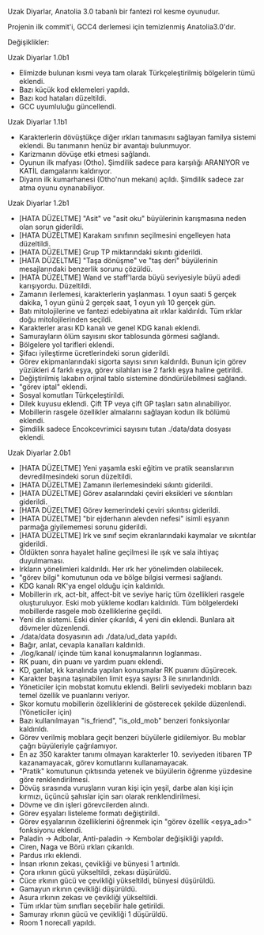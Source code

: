 Uzak Diyarlar, Anatolia 3.0 tabanlı bir fantezi rol kesme oyunudur.

Projenin ilk commit'i, GCC4 derlemesi için temizlenmiş Anatolia3.0'dır.

Değişiklikler:

Uzak Diyarlar 1.0b1
- Elimizde bulunan kısmi veya tam olarak Türkçeleştirilmiş bölgelerin tümü eklendi.
- Bazı küçük kod eklemeleri yapıldı.
- Bazı kod hataları düzeltildi.
- GCC uyumluluğu güncellendi.

Uzak Diyarlar 1.1b1
- Karakterlerin dövüştükçe diğer ırkları tanımasını sağlayan familya sistemi eklendi. Bu tanımanın henüz bir avantajı bulunmuyor.
- Karizmanın dövüşe etki etmesi sağlandı.
- Oyunun ilk mafyası (Otho). Şimdilik sadece para karşılığı ARANIYOR ve KATİL damgalarını kaldırıyor.
- Diyarın ilk kumarhanesi (Otho'nun mekanı) açıldı. Şimdilik sadece zar atma oyunu oynanabiliyor.

Uzak Diyarlar 1.2b1
- [HATA DÜZELTME] "Asit" ve "asit oku" büyülerinin karışmasına neden olan sorun giderildi.
- [HATA DÜZELTME] Karakam sınıfının seçilmesini engelleyen hata düzeltildi.
- [HATA DÜZELTME] Grup TP miktarındaki sıkıntı giderildi.
- [HATA DÜZELTME] "Taşa dönüşme" ve "taş deri" büyülerinin mesajlarındaki benzerlik sorunu çözüldü.
- [HATA DÜZELTME] Wand ve staff'larda büyü seviyesiyle büyü adedi karışıyordu. Düzeltildi.
- Zamanın ilerlemesi, karakterlerin yaşlanması. 1 oyun saati 5 gerçek dakika, 1 oyun günü 2 gerçek saat, 1 oyun yılı 10 gerçek gün.
- Batı mitolojilerine ve fantezi edebiyatına ait ırklar kaldırıldı. Tüm ırklar doğu mitolojilerinden seçildi.
- Karakterler arası KD kanalı ve genel KDG kanalı eklendi.
- Samurayların ölüm sayısını skor tablosunda görmesi sağlandı.
- Bölgelere yol tarifleri eklendi.
- Şifacı iyileştirme ücretlerindeki sorun giderildi.
- Görev ekipmanlarındaki sigorta sayısı sınırı kaldırıldı. Bunun için görev yüzükleri 4 farklı eşya, görev silahları ise 2 farklı eşya haline getirildi.
- Değiştirilmiş lakabın orjinal tablo sistemine döndürülebilmesi sağlandı.
- "görev iptal" eklendi.
- Sosyal komutları Türkçeleştirildi.
- Dilek kuyusu eklendi. Çift TP veya çift GP taşları satın alınabiliyor.
- Mobillerin rasgele özellikler almalarını sağlayan kodun ilk bölümü eklendi.
- Şimdilik sadece Encokcevrimici sayısını tutan ./data/data dosyası eklendi.

Uzak Diyarlar 2.0b1
- [HATA DÜZELTME] Yeni yaşamla eski eğitim ve pratik seanslarının devredilmesindeki sorun düzeltildi.
- [HATA DÜZELTME] Zamanın ilerlemesindeki sıkıntı giderildi.
- [HATA DÜZELTME] Görev asalarındaki çeviri eksikleri ve sıkıntıları giderildi.
- [HATA DÜZELTME] Görev kemerindeki çeviri sıkıntısı giderildi.
- [HATA DÜZELTME] "bir ejderhanın alevden nefesi" isimli eşyanın parmağa giyilememesi sorunu giderildi.
- [HATA DÜZELTME] Irk ve sınıf seçim ekranlarındaki kaymalar ve sıkıntılar giderildi.
- Öldükten sonra hayalet haline geçilmesi ile ışık ve sala ihtiyaç duyulmaması.
- Irkların yönelimleri kaldırıldı. Her ırk her yönelimden olabilecek.
- "görev bilgi" komutunun oda ve bölge bilgisi vermesi sağlandı.
- KDG kanalı RK'ya engel olduğu için kaldırıldı.
- Mobillerin ırk, act-bit, affect-bit ve seviye hariç tüm özellikleri rasgele oluşturuluyor. Eski mob yükleme kodları kaldırıldı. Tüm bölgelerdeki mobillerde rasgele mob özelliklerine geçildi.
- Yeni din sistemi. Eski dinler çıkarıldı, 4 yeni din eklendi. Bunlara ait dövmeler düzenlendi.
- ./data/data dosyasının adı ./data/ud_data yapıldı.
- Bağır, anlat, cevapla kanalları kaldırıldı.
- ./log/kanal/ içinde tüm kanal konuşmalarının loglanması.
- RK puanı, din puanı ve yardım puanı eklendi.
- KD, ganlat, kk kanalında yapılan konuşmalar RK puanını düşürecek.
- Karakter başına taşınabilen limit eşya sayısı 3 ile sınırlandırıldı.
- Yöneticiler için mobstat komutu eklendi. Belirli seviyedeki mobların bazı temel özellik ve puanlarını veriyor.
- Skor komutu mobillerin özelliklerini de gösterecek şekilde düzenlendi. (Yöneticiler için)
- Bazı kullanılmayan "is_friend", "is_old_mob" benzeri fonksiyonlar kaldırıldı.
- Görev verilmiş moblara geçit benzeri büyülerle gidilemiyor. Bu moblar çağrı büyüleriyle çağrılamıyor.
- En az 350 karakter tanımı olmayan karakterler 10. seviyeden itibaren TP kazanamayacak, görev komutlarını kullanamayacak.
- "Pratik" komutunun çıktısında yetenek ve büyülerin öğrenme yüzdesine göre renklendirilmesi.
- Dövüş sırasında vuruşların vuran kişi için yeşil, darbe alan kişi için kırmızı, üçüncü şahıslar için sarı olarak renklendirilmesi.
- Dövme ve din işleri görevcilerden alındı.
- Görev eşyaları listeleme formatı değiştirildi.
- Görev eşyalarının özelliklerini öğrenmek için "görev özellik <eşya_adı>" fonksiyonu eklendi.
- Paladin -> Adbolar, Anti-paladin -> Kembolar değişikliği yapıldı.
- Ciren, Naga ve Börü ırkları çıkarıldı.
- Pardus ırkı eklendi.
- İnsan ırkının zekası, çevikliği ve bünyesi 1 artırıldı.
- Çora ırkının gücü yükseltildi, zekası düşürüldü.
- Cüce ırkının gücü ve çevikliği yükseltildi, bünyesi düşürüldü.
- Gamayun ırkının çevikliği düşürüldü.
- Asura ırkının zekası ve çevikliği yükseltildi.
- Tüm ırklar tüm sınıfları seçebilir hale getirildi.
- Samuray ırkının gücü ve çevikliği 1 düşürüldü.
- Room 1 norecall yapıldı.
